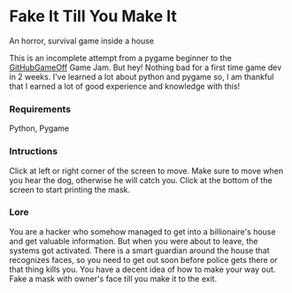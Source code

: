 # Fake It Till You Make It
An horror, survival game inside a house

This is an incomplete attempt from a pygame beginner to the [GitHubGameOff](https://twitter.com/hashtag/GitHubGameOff) Game Jam. But hey! Nothing bad for a first time game dev in 2 weeks. I've learned a lot about python and pygame so, I am thankful that I earned a lot of good experience and knowledge with this!

### Requirements
Python, Pygame

### Intructions
Click at left or right corner of the screen to move. Make sure to move when you hear the dog, otherwise he will catch you.
Click at the bottom of the screen to start printing the mask.

### Lore
You are a hacker who somehow managed to get into a billionaire's house and get valuable information.
But when you were about to leave, the systems got activated. There is a smart guardian around the house that recognizes faces, so you need to get out soon before police gets there or that thing kills you.
You have a decent idea of how to make your way out. Fake a mask with owner's face till you make it to the exit.
